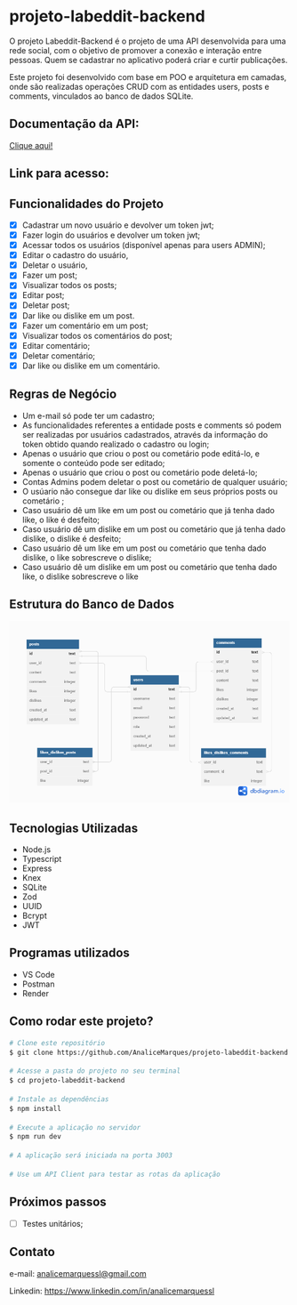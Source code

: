 # projeto-labeddit-backend

O projeto Labeddit-Backend é o projeto de uma API desenvolvida para uma rede social, com o objetivo de promover a conexão e interação entre pessoas. Quem se cadastrar no aplicativo poderá criar e curtir publicações.

Este projeto foi desenvolvido com base em POO e arquitetura em camadas, onde são realizadas operações CRUD com as entidades users, posts e comments, vinculados ao banco de dados SQLite.

## **Documentação da API:**

[Clique aqui!](https://documenter.getpostman.com/view/25826777/2s93m8yKse)

## **Link para acesso:**

## **Funcionalidades do Projeto**

- [x] Cadastrar um novo usuário e devolver um token jwt;
- [x] Fazer login do usuários e devolver um token jwt;
- [x] Acessar todos os usuários (disponível apenas para users ADMIN);
- [x] Editar o cadastro do usuário,
- [x] Deletar o usuário,
- [x] Fazer um post;
- [x] Visualizar todos os posts;
- [x] Editar post;
- [x] Deletar post;
- [x] Dar like ou dislike em um post.
- [x] Fazer um comentário em um post;
- [x] Visualizar todos os comentários do post;
- [x] Editar comentário;
- [x] Deletar comentário;
- [x] Dar like ou dislike em um comentário.

## **Regras de Negócio**

- Um e-mail só pode ter um cadastro;
- As funcionalidades referentes a entidade posts e comments só podem ser realizadas por usuários cadastrados, através da informação do token obtido quando realizado o cadastro ou login;
- Apenas o usuário que criou o post ou cometário pode editá-lo, e somente o conteúdo pode ser editado;
- Apenas o usuário que criou o post ou cometário pode deletá-lo;
- Contas Admins podem deletar o post ou cometário de qualquer usuário;
- O usúario não consegue dar like ou dislike em seus próprios posts ou cometário ;
- Caso usuário dê um like em um post ou cometário que já tenha dado like, o like é desfeito;
- Caso usuário dê um dislike em um post ou cometário que já tenha dado dislike, o dislike é desfeito;
- Caso usuário dê um like em um post ou cometário que tenha dado dislike, o like sobrescreve o dislike;
- Caso usuário dê um dislike em um post ou cometário que tenha dado like, o dislike sobrescreve o like

## **Estrutura do Banco de Dados**

![diagrama](./src/assets/db-diagram.png)

## **Tecnologias Utilizadas**

- Node.js
- Typescript
- Express
- Knex
- SQLite
- Zod
- UUID
- Bcrypt
- JWT

## **Programas utilizados**

- VS Code
- Postman
- Render

## **Como rodar este projeto?**

```bash
# Clone este repositório
$ git clone https://github.com/AnaliceMarques/projeto-labeddit-backend.git

# Acesse a pasta do projeto no seu terminal
$ cd projeto-labeddit-backend

# Instale as dependências
$ npm install

# Execute a aplicação no servidor
$ npm run dev

# A aplicação será iniciada na porta 3003

# Use um API Client para testar as rotas da aplicação
```

## **Próximos passos**

- [ ] Testes unitários;

## **Contato**

e-mail: analicemarquessl@gmail.com

Linkedin: https://www.linkedin.com/in/analicemarquessl
